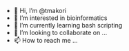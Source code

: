 - 👋 Hi, I’m @tmakori
- 👀 I’m interested in bioinformatics 
- 🌱 I’m currently learning bash scripting
- 💞️ I’m looking to collaborate on ...
- 📫 How to reach me ...

<!---
tmakori/tmakori is a ✨ special ✨ repository because its `README.md` (this file) appears on your GitHub profile.
You can click the Preview link to take a look at your changes.
--->
